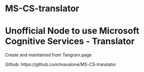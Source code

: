 # MS-CS-translator

<h1>Unofficial Node to use Microsoft Cognitive Services - Translator</h1>
<p>Create and maintained from Tangram.page</p>
<p>Github: https://github.com/maxalone/MS-CS-translator</p>
